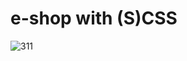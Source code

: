 # e-shop with (S)CSS
![311](https://user-images.githubusercontent.com/53497827/92936643-4beef280-f485-11ea-9508-f1be990f185d.jpg)
